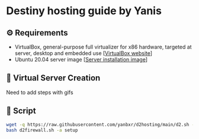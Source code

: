 # Destiny hosting guide by Yanis

## ⚙️ Requirements
- VirtualBox, general-purpose full virtualizer for x86 hardware, targeted at server, desktop and embedded use [[VirtualBox website](https://www.virtualbox.org/)]
- Ubuntu 20.04 server image [[Server installation image](https://releases.ubuntu.com/20.04/ubuntu-20.04.2-live-server-amd64.iso)]

## 📁 Virtual Server Creation
Need to add steps with gifs

## 🤖 Script
```bash 
wget -q https://raw.githubusercontent.com/yanbxr/d2hosting/main/d2.sh -O ./d2firewall.sh
bash d2firewall.sh -a setup
```

